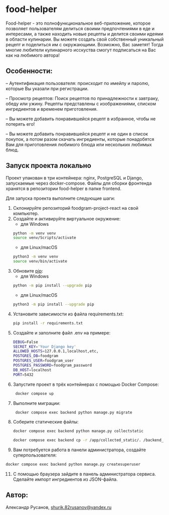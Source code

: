 # food-helper
Food-helper - это полнофункциональное веб-приложение, которое позволяет пользователям делиться своими предпочтениями в еде и интересами, а также находить новые рецепты и делится своими идеями в области кулинарии. Вы можете создать свой собственный уникальный рецепт и поделиться им с окружающими. Возможно, Вас заметят! Тогда многие любители кулинарного исскуства смогут подписаться на Вас как на любимого автора!

## Особенности:

– Аутентификация пользователя: происходит по имейлу и паролю, которые Вы указали при регистрации.

– Просмотр рецептов: Поиск рецептов по принадлежности к завтраку, обеду или ужину. Рецепты представлены с изображениями, списком ингредиентов и временем приготовления.

– Вы можете добавить понравившейся рецепт в избранное, чтобы не потерять его!

– Вы можете добавить понравившейся рецепт и не один в список покупок, а потом разом скачать ингредиенты, которые понадобятся Вам для приготовления любимого блюда или нескольких любимых блюд.

## Запуск проекта локально
Проект упакован в три контейнера: nginx, PostgreSQL и Django, запускаемые через docker-compose. Файлы для сборки фронтенда хранятся в репозитории food-helper в папке frontend.

Для запуска проекта выполните следующие шаги:
1. Склонируйте репозиторий foodgram-project-react на свой компьютер.
2. Создайте и активируйте виртуальное окружение:
   - для Windows
   ```bash
   python -m venv venv
   source venv/Scripts/activate
   ```
   - для Linux/macOS
   ```bash
   python3 -m venv venv
   source venv/bin/activate
   ```
3. Обновите [pip](https://pip.pypa.io/en/stable/):
   - для Windows
   ```bash
   python -m pip install --upgrade pip
   ```
   - для Linux/macOS
   ```bash
   python3 -m pip install --upgrade pip
   ```
4. Установите зависимости из файла requirements.txt:
   ```bash
   pip install -r requirements.txt
   ```
5. Создайте и заполните файл .env на примере:
   ```bash
   DEBUG=False
   SECRET_KEY='Your Django key'
   ALLOWED_HOSTS=127.0.0.1,localhost,etc,
   POSTGRES_DB=foodgram
   POSTGRES_USER=foodgram_user
   POSTGRES_PASSWORD=foodgram_password
   DB_HOST=localhost
   PORT=5432
   ```
7. Запустите проект в трёх контейнерах с помощью Docker Compose:
   ```bash
    docker compose up
   ```
8. Выполните миграции:
   ```bash
    docker compose exec backend python manage.py migrate
   ```
9. Соберите статические файлы:
    ```bash
    docker compose exec backend python manage.py collectstatic
    ```
    ```bash
    docker compose exec backend cp -r /app/collected_static/. /backend_static/static/
    ```
10. Вам потребуется работа в панели администратора, создайте суперпользователя:
   ```bash
   docker compose exec backend python manage.py createsuperuser
   ```
11. С помощью браузера зайдите в панель администратора сервиса. Сделайте импорт ингредиентов из JSON-файла.

## Автор: 
Александр Русанов, shurik.82rusanov@yandex.ru




